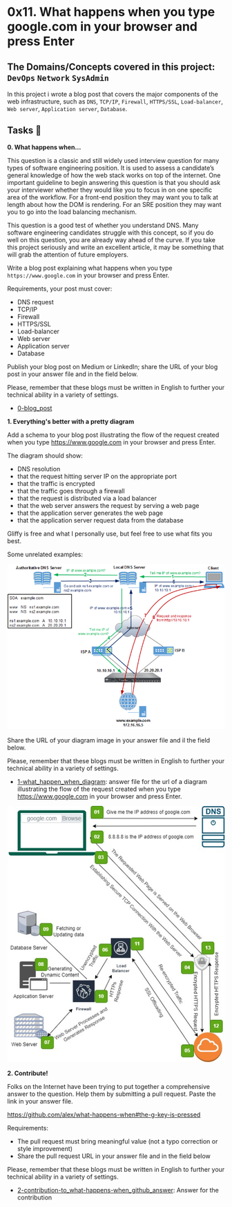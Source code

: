 # 0x11. What happens when you type google.com in your browser and press Enter
## The Domains/Concepts covered in this project: `DevOps` `Network` `SysAdmin`

In this project i wrote a blog post that covers the major components of the web infrastructure, such as 
`DNS`, `TCP/IP`, `Firewall`, `HTTPS/SSL`, `Load-balancer`, `Web server`, `Application server`, `Database`.

## Tasks :page_with_curl:

**0. What happens when...**

This question is a classic and still widely used interview question for many types of software engineering position. It is 
used to assess a candidate’s general knowledge of how the web stack works on top of the internet. One important guideline 
to begin answering this question is that you should ask your interviewer whether they would like you to focus in on one 
specific area of the workflow. For a front-end position they may want you to talk at length about how the DOM is rendering. 
For an SRE position they may want you to go into the load balancing mechanism.

This question is a good test of whether you understand DNS. Many software engineering candidates struggle with this concept, 
so if you do well on this question, you are already way ahead of the curve. If you take this project seriously and write an 
excellent article, it may be something that will grab the attention of future employers.

Write a blog post explaining what happens when you type `https://www.google.com` in your browser and press Enter.

Requirements, your post must cover:

* DNS request
* TCP/IP
* Firewall
* HTTPS/SSL
* Load-balancer
* Web server
* Application server
* Database

Publish your blog post on Medium or LinkedIn; share the URL of your blog post in your answer file and in the field below.

Please, remember that these blogs must be written in English to further your technical ability in a variety of settings.

  * [0-blog_post](https://www.linkedin.com/posts/kelvin-muia-2b2676174_what-happens-when-you-type-googlecom-in-activity-7154668736635953152-AUSt?utm_source=share&utm_medium=member_desktop)

**1. Everything's better with a pretty diagram**

Add a schema to your blog post illustrating the flow of the request created when you type https://www.google.com in your browser and press Enter.

The diagram should show:

* DNS resolution
* that the request hitting server IP on the appropriate port
* that the traffic is encrypted
* that the traffic goes through a firewall
* that the request is distributed via a load balancer
* that the web server answers the request by serving a web page
* that the application server generates the web page
* that the application server request data from the database

Gliffy is free and what I personally use, but feel free to use what fits you best.

Some unrelated examples:

![alt text](./alx-example.png)

Share the URL of your diagram image in your answer file and il the field below.

Please, remember that these blogs must be written in English to further your technical ability in a variety of settings.

  * [1-what_happen_when_diagram](./1-what_happen_when_diagram): answer file for the url of a diagram illustrating the 
flow of the request created when you type https://www.google.com in your browser and press Enter.

![alt text](./What-Happens-When.jpg)

**2. Contribute!**

Folks on the Internet have been trying to put together a comprehensive answer to the question. Help them by submitting 
a pull request. Paste the link in your answer file.

https://github.com/alex/what-happens-when#the-g-key-is-pressed

Requirements:

* The pull request must bring meaningful value (not a typo correction or style improvement)
* Share the pull request URL in your answer file and in the field below

Please, remember that these blogs must be written in English to further your technical ability in a variety of settings.

  * [2-contribution-to_what-happens-when_github_answer](./2-contribution-to_what-happens-when_github_answer): Answer for the contribution 
